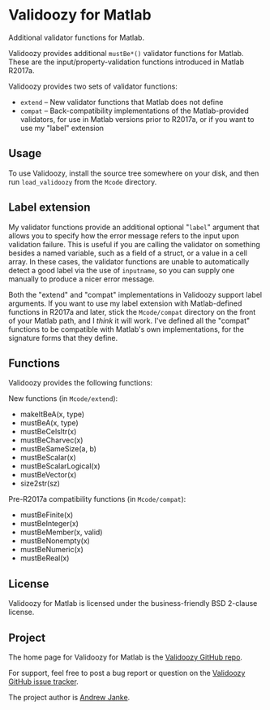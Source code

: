 Validoozy for Matlab
========================

Additional validator functions for Matlab.

Validoozy provides additional `mustBe*()` validator functions for Matlab.
These are the input/property-validation functions introduced in Matlab R2017a.

Validoozy provides two sets of validator functions:

* `extend` – New validator functions that Matlab does not define
* `compat` – Back-compatibility implementations of the Matlab-provided validators, for use in Matlab versions prior to R2017a, or if you want to use my "label" extension

## Usage

To use Validoozy, install the source tree somewhere on your disk, and then run `load_validoozy` from the `Mcode` directory.

## Label extension

My validator functions provide an additional optional "`label`" argument that allows you to specify how the error message refers to the input upon validation failure.
This is useful if you are calling the validator on something besides a named variable, such as a field of a struct, or a value in a cell array.
In these cases, the validator functions are unable to automatically detect a good label via the use of `inputname`, so you can supply one manually to produce a nicer error message.

Both the "extend" and "compat" implementations in Validoozy support label arguments.
If you want to use my label extension with Matlab-defined functions in R2017a and later, stick the `Mcode/compat` directory on the front of your Matlab path, and I _think_ it will work.
I've defined all the "compat" functions to be compatible with Matlab's own implementations, for the signature forms that they define.

## Functions


Validoozy provides the following functions:

New functions (in `Mcode/extend`):
  * makeItBeA(x, type)
  * mustBeA(x, type)
  * mustBeCelsltr(x)
  * mustBeCharvec(x)
  * mustBeSameSize(a, b)
  * mustBeScalar(x)
  * mustBeScalarLogical(x)
  * mustBeVector(x)
  * size2str(sz)

Pre-R2017a compatibility functions (in `Mcode/compat`):
  * mustBeFinite(x)
  * mustBeInteger(x)
  * mustBeMember(x, valid)
  * mustBeNonempty(x)
  * mustBeNumeric(x)
  * mustBeReal(x)

## License

Validoozy for Matlab is licensed under the business-friendly BSD 2-clause license.

## Project

The home page for Validoozy for Matlab is the [Validoozy GitHub repo](https://github.com/apjanke/matlab-validoozy).

For support, feel free to post a bug report or question on the [Validoozy GitHub issue tracker](https://github.com/apjanke/matlab-validoozy/issues).

The project author is [Andrew Janke](https://apjanke.net).

